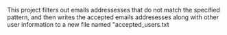 This project filters out emails addressesses that do not match the specified pattern, and then writes the accepted emails addresesses along with other user information to a new file named "accepted_users.txt
